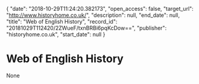 {
  "date": "2018-10-29T11:24:20.382173", 
  "open_access": false, 
  "target_url": "http://www.historyhome.co.uk/", 
  "description": null, 
  "end_date": null, 
  "title": "Web of English History", 
  "record_id": "20181029T112420/2ZWueF/txnBRBi6pqKcDow==", 
  "publisher": "historyhome.co.uk", 
  "start_date": null
}

# Web of English History

None